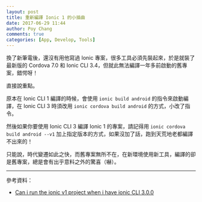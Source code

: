 ```yaml
---
layout: post
title: 重新編譯 Ionic 1 的小插曲
date: 2017-06-29 11:44
author: Poy Chang
comments: true
categories: [App, Develop, Tools]
---
```


換了新筆電後，還沒有用他寫過 Ionic 專案，很多工具必須先裝起來，於是就裝了最新版的 Cordova 7.0 和 Ionic CLI 3.4，但就此無法編譯一年多前啟動的舊專案，錯愕呀！

直接說重點。

原本在 Ionic CLI 1 編譯的時候，會使用 `ionic build android` 的指令來啟動編譯，在 Ionic CLI 3 時須改用 `ionic cordova build android` 的方式，小改了指令。

然後如果你要使用 Ionic CLI 3 編譯 Ionic 1 的專案，請記得用 `ionic cordova build android --v1` 加上指定版本的方式，如果沒加了話，跑到天荒地老都編譯不出來的！

只能說，時代變遷如此之快，而舊專案無所不在，在新環境使用新工具，編譯的卻是舊專案，總是會有出乎意料之外的驚喜（嚇）。

----------

參考資料：

* [Can i run the ionic v1 project when i have ionic CLI 3.0.0](https://stackoverflow.com/questions/43908809/can-i-run-the-ionic-v1-project-when-i-have-ionic-cli-3-0-0)